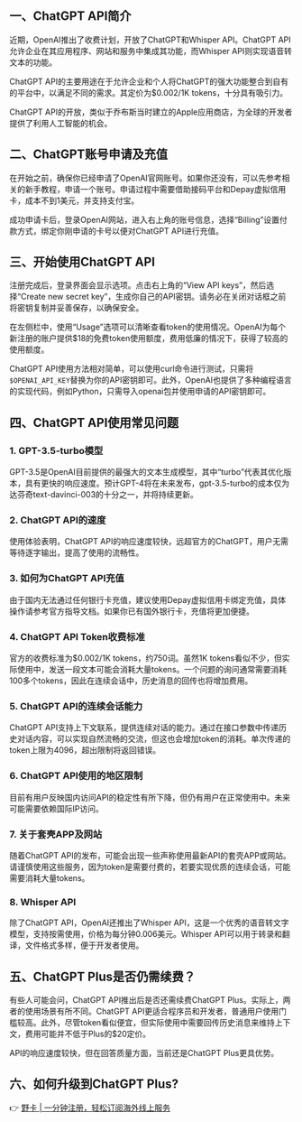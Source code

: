 ## 一、ChatGPT API简介

近期，OpenAI推出了收费计划，开放了ChatGPT和Whisper API。ChatGPT API允许企业在其应用程序、网站和服务中集成其功能，而Whisper API则实现语音转文本的功能。

ChatGPT API的主要用途在于允许企业和个人将ChatGPT的强大功能整合到自有的平台中，以满足不同的需求。其定价为$0.002/1K tokens，十分具有吸引力。

ChatGPT API的开放，类似于乔布斯当时建立的Apple应用商店，为全球的开发者提供了利用人工智能的机会。

## 二、ChatGPT账号申请及充值

在开始之前，确保你已经申请了OpenAI官网账号。如果你还没有，可以先参考相关的新手教程，申请一个账号。申请过程中需要借助接码平台和Depay虚拟信用卡，成本不到1美元，并支持支付宝。

成功申请卡后，登录OpenAI网站，进入右上角的账号信息，选择“Billing”设置付款方式，绑定你刚申请的卡号以便对ChatGPT API进行充值。

## 三、开始使用ChatGPT API

注册完成后，登录界面会显示选项。点击右上角的“View API keys”，然后选择“Create new secret key”，生成你自己的API密钥。请务必在关闭对话框之前将密钥复制并妥善保存，以确保安全。

在左侧栏中，使用“Usage”选项可以清晰查看token的使用情况。OpenAI为每个新注册的账户提供$18的免费token使用额度，费用低廉的情况下，获得了较高的使用额度。

ChatGPT API使用方法相对简单，可以使用curl命令进行测试，只需将`$OPENAI_API_KEY`替换为你的API密钥即可。此外，OpenAI也提供了多种编程语言的实现代码，例如Python，只需导入openai包并使用申请的API密钥即可。

## 四、ChatGPT API使用常见问题

### 1. GPT-3.5-turbo模型

GPT-3.5是OpenAI目前提供的最强大的文本生成模型，其中“turbo”代表其优化版本，具有更快的响应速度。预计GPT-4将在未来发布，gpt-3.5-turbo的成本仅为达芬奇text-davinci-003的十分之一，并将持续更新。

### 2. ChatGPT API的速度

使用体验表明，ChatGPT API的响应速度较快，远超官方的ChatGPT，用户无需等待逐字输出，提高了使用的流畅性。

### 3. 如何为ChatGPT API充值

由于国内无法通过任何银行卡充值，建议使用Depay虚拟信用卡绑定充值，具体操作请参考官方指导文档。如果你已有国外银行卡，充值将更加便捷。

### 4. ChatGPT API Token收费标准

官方的收费标准为$0.002/1K tokens，约750词。虽然1K tokens看似不少，但实际使用中，发送一段文本可能会消耗大量tokens。一个问题的询问通常需要消耗100多个tokens，因此在连续会话中，历史消息的回传也将增加费用。

### 5. ChatGPT API的连续会话能力

ChatGPT API支持上下文联系，提供连续对话的能力。通过在接口参数中传递历史对话内容，可以实现自然流畅的交流，但这也会增加token的消耗。单次传递的token上限为4096，超出限制将返回错误。

### 6. ChatGPT API使用的地区限制

目前有用户反映国内访问API的稳定性有所下降，但仍有用户在正常使用中。未来可能需要依赖国际IP访问。

### 7. 关于套壳APP及网站

随着ChatGPT API的发布，可能会出现一些声称使用最新API的套壳APP或网站。请谨慎使用这些服务，因为token是需要付费的，若要实现优质的连续会话，可能需要消耗大量tokens。

### 8. Whisper API

除了ChatGPT API，OpenAI还推出了Whisper API，这是一个优秀的语音转文字模型，支持按需使用，价格为每分钟0.006美元。Whisper API可以用于转录和翻译，文件格式多样，便于开发者使用。

## 五、ChatGPT Plus是否仍需续费？

有些人可能会问，ChatGPT API推出后是否还需续费ChatGPT Plus。实际上，两者的使用场景有所不同。ChatGPT API更适合程序员和开发者，普通用户使用门槛较高。此外，尽管token看似便宜，但实际使用中需要回传历史消息来维持上下文，费用可能并不低于Plus的$20定价。

API的响应速度较快，但在回答质量方面，当前还是ChatGPT Plus更具优势。

## 六、如何升级到ChatGPT Plus?

👉 [野卡 | 一分钟注册，轻松订阅海外线上服务](https://bit.ly/bewildcard)